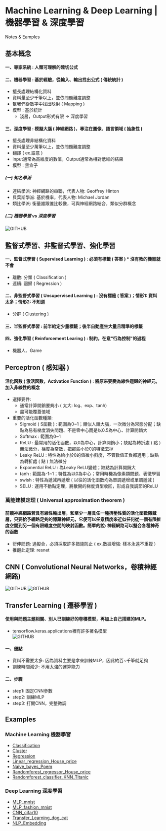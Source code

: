# Machine Learning & Deep Learning | 機器學習 & 深度學習     
Notes & Eamples
## 基本概念

#### 一、專家系統 : 人類可理解的確切公式                                                           
#### 二、機器學習 : 基於經驗，從輸入、輸出找出公式 ( 傳統統計 )                                       
- 擅長處理結構化資料              
- 資料量至少千筆以上，並依問題難度調整                
- 幫我們從數字中找出映射 ( Mapping )          
- 模型 : 基於統計        
  * 淺層，Output形式有限 => 深度學習               

#### 三、深度學習 : 模擬大腦 ( 神經網路 )，專注在圖像、語言領域 ( 抽象性 )                                      
- 擅長處理非結構化資料
- 資料量至少萬筆以上，並依問題難度調整
- 翻譯 ( ex.語意 )
- Input通常為高維度的數值，Output通常為相對低維的結果
- 模型 : 黑盒子

##### (一) 知名學派                 
  * 連結學派: 神經網路的串聯，代表人物: Geoffrey Hinton               
  * 貝葉斯學派: 基於機率，代表人物: Michael Jordan                 
  * 類比學派: 衡量誰跟誰比較像，可與神經網路結合，類似分群概念
  
##### (二) 機器學習 vs 深度學習
![GITHUB](https://i.imgur.com/sz6MJcI.jpg "機器學習 vs 深度學習")

## 監督式學習、非監督式學習、強化學習
#### 一、監督式學習 ( Supervised Learning ) : 必須有標籤 ( 答案 ) * 沒有教的機器就不會                     
- 離散: 分類 ( Classification ) 
- 連續: 迴歸 ( Regression )
#### 二、非監督式學習 ( Unsupervised Learning ) : 沒有標籤 ( 答案 )；情形1: 資料太多；情形2: 不知道                  
- 分群 ( Clustering )
#### 三、半監督式學習 : 前半給定少量標籤；後半自動產生大量且精準的標籤
#### 四、強化學習 ( Reinforcement Learing ) : 制約，在意"行為控制"的過程
- 機器人、Game

## Perceptron ( 感知器 )       
#### 活化函數 ( 激活函數，Activation Function ) : 將原來要變為線性迴歸的神經元，加入非線性的概念
- 選擇要件: 
  * 通常計算開銷要夠小 ( 太大: log、exp、tanh)
  * 盡可能覆蓋值域
- 重要的活化函數種類:
  * Sigmoid ( S函數 ) : 範圍為0~1；類似人類大腦，一次微分為常態分配；缺點為易有梯度消失問題、不是零中心而是以0.5為中心、計算開銷大     
  * Softmax : 範圍為0~1
  * ReLU : 最常用的活化函數，以0為中心，計算開銷小；缺點為轉折處 ( 點 ) 無法微分，梯度為常數，把那些小於0的特徵去掉
  * Leaky ReLU : 特性為給小於0的值微小斜度，不管數值正負都適用；缺點為轉折處 ( 點 ) 無法微分
  * Exponential ReLU : 為Leaky ReLU變體；缺點為計算開銷大
  * tanh :  範圍為-1~1；特性為以0為中心；常用時機為像素類問題、表徵學習
  * swish : 特性為遞減再遞增 ( 以往的活化函數均為單調遞增或單調遞減 )
  * SELU : 運用不動點定理，將散開的梯度資型收回，形成自我調節的ReLU
  
### 萬能建模定理 ( Universal approximation theorem )                      
#### 前饋神經網路若具有線性輸出層，和至少一層具任一種擠壓性質的活化函數隱藏層，只要給予網路足夠的隱藏神經元，它便可以任意精度來近似任何從一個有限維度空間到另一個有限維度空間的映射函數。簡單的說: 神經網路可以擬合各種神奇的函數                     

- 衍伸問題: 過擬合，必須採取許多措施防止 ( ex.數據增強: 樣本永遠不重複 )                  
- 推翻此定理: resnet

## CNN ( Convolutional Neural Networks，卷積神經網路)         
![GITHUB](https://i.imgur.com/sz5djYr.jpg "CNN-concept")
![GITHUB](https://i.imgur.com/VCrpmmg.jpg "CNN")

## Transfer Learning ( 遷移學習 ) 
#### 使用與問題主題相關、別人已訓練好的卷積模型，再加上自己搭建的MLP。          
- tensorflow.keras.applications裡有許多著名模型                       
![GITHUB](https://i.imgur.com/OrhBvi1.jpg "Transfer Learning")
#### 一、優點
- 資料不需要太多: 因為資料主要是拿來訓練MLP，因此約百~千筆就足夠
- 訓練時間減少: 不用太強的運算能力
#### 二、步驟
- step1: 固定CNN參數
- step2: 訓練MLP
- step3: 打開CNN，完整微調

## Examples
### Machine Learning 機器學習
- [Classification](https://github.com/Yueh-Lun-Chang/Machine-Learning-Deep-Learning/blob/master/Classification_review.ipynb)
- [Cluster](https://github.com/Yueh-Lun-Chang/Machine-Learning-Deep-Learning/blob/master/Cluster_review.ipynb)
- [Regression](https://github.com/Yueh-Lun-Chang/Machine-Learning-Deep-Learning/blob/master/Regression_review.ipynb)
- [Linear_regression_House_price](https://github.com/Yueh-Lun-Chang/Machine-Learning-Deep-Learning/blob/master/Linear_regression_House_price.ipynb)
- [Naive_bayes_Poem](https://github.com/Yueh-Lun-Chang/Machine-Learning-Deep-Learning/blob/master/Naive_bayes_Poem_review.ipynb)
- [Randomforest_regressor_House_price](https://github.com/Yueh-Lun-Chang/Machine-Learning-Deep-Learning/blob/master/Randomforest_regressor_House_price_review.ipynb)
- [Randomforest_classifier_KNN_Titanic](https://github.com/Yueh-Lun-Chang/Machine-Learning-Deep-Learning/blob/master/Randomforest_classifier_KNN_Titanic_review.ipynb)

### Deep Learning 深度學習
- [MLP_mnist](https://github.com/Yueh-Lun-Chang/Machine-Learning-Deep-Learning/blob/master/MLP_mnist.ipynb)
- [MLP_fashion_mnist](https://github.com/Yueh-Lun-Chang/Machine-Learning-Deep-Learning/blob/master/MLP_fashion_mnist.ipynb)
- [CNN_cifar10](https://github.com/Yueh-Lun-Chang/Machine-Learning-Deep-Learning/blob/master/CNN_cifar10.ipynb)
- [Transfer_Learning_dog_cat](https://github.com/Yueh-Lun-Chang/Machine-Learning-Deep-Learning/blob/master/Transfer_Learning_dog_cat.ipynb)
- [NLP_Embedding](https://github.com/Yueh-Lun-Chang/Machine-Learning-Deep-Learning/blob/master/NLP_Embedding.ipynb)
